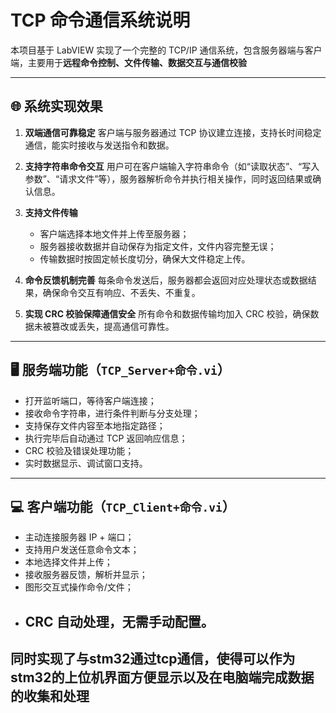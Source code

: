 
# TCP 命令通信系统说明

本项目基于 LabVIEW 实现了一个完整的 TCP/IP 通信系统，包含服务器端与客户端，主要用于**远程命令控制、文件传输、数据交互与通信校验**

---

## 🌐 系统实现效果

1. **双端通信可靠稳定**
   客户端与服务器通过 TCP 协议建立连接，支持长时间稳定通信，能实时接收与发送指令和数据。

2. **支持字符串命令交互**
   用户可在客户端输入字符串命令（如“读取状态”、“写入参数”、“请求文件”等），服务器解析命令并执行相关操作，同时返回结果或确认信息。

3. **支持文件传输**

   * 客户端选择本地文件并上传至服务器；
   * 服务器接收数据并自动保存为指定文件，文件内容完整无误；
   * 传输数据时按固定帧长度切分，确保大文件稳定上传。

4. **命令反馈机制完善**
   每条命令发送后，服务器都会返回对应处理状态或数据结果，确保命令交互有响应、不丢失、不重复。

5. **实现 CRC 校验保障通信安全**
   所有命令和数据传输均加入 CRC 校验，确保数据未被篡改或丢失，提高通信可靠性。

---

## 🖥️ 服务端功能（`TCP_Server+命令.vi`）

* 打开监听端口，等待客户端连接；
* 接收命令字符串，进行条件判断与分支处理；
* 支持保存文件内容至本地指定路径；
* 执行完毕后自动通过 TCP 返回响应信息；
* CRC 校验及错误处理功能；
* 实时数据显示、调试窗口支持。

---

## 💻 客户端功能（`TCP_Client+命令.vi`）

* 主动连接服务器 IP + 端口；
* 支持用户发送任意命令文本；
* 本地选择文件并上传；
* 接收服务器反馈，解析并显示；
* 图形交互式操作命令/文件；
* CRC 自动处理，无需手动配置。
  ---
## 同时实现了与stm32通过tcp通信，使得可以作为stm32的上位机界面方便显示以及在电脑端完成数据的收集和处理
